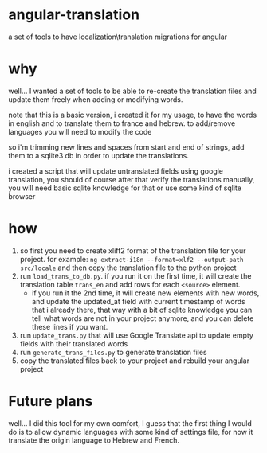 # angular-translation
a set of tools to have localization\translation migrations for angular

# why
well... I wanted a set of tools to be able to re-create the translation files 
and update them freely when adding or modifying words.

note that this is a basic version, i created it for my usage, to have the words in english and to translate
them to france and hebrew. to add/remove languages you will need to modify the code

so i'm trimming new lines and spaces from start and end of strings, add them to a sqlite3 
db in order to update the translations.

i created a script that will update untranslated fields using google translation, you should of course after
that verify the translations manually, you will need basic sqlite knowledge for that or use some kind of sqlite browser

# how

1. so first you need to create xliff2 format of the translation file for your project. 
   for example: `ng extract-i18n --format=xlf2 --output-path src/locale` and then copy the translation 
   file to the python project
2. run `load_trans_to_db.py`. if you run it on the first time, it will create the translation table `trans_en`
   and add rows for each `<source>` element. 
   * if you run it the 2nd time, it will create new elements with new words, and update the updated_at 
     field with current timestamp of words that i already there, that way with a bit of sqlite knowledge
     you can tell what words are not in your project anymore, and you can delete these lines if you want.
3. run `update_trans.py` that will use Google Translate api to update empty fields with their translated words
4. run `generate_trans_files.py` to generate translation files
5. copy the translated files back to your project and rebuild your angular project
   
   
# Future plans

well... I did this tool for my own comfort, I guess that the first thing I would do is to allow dynamic languages with
some kind of settings file, for now it translate the origin language to Hebrew and French. 